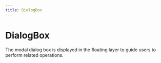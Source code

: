 ```yaml
---
title: DialogBox
---
```


# DialogBox

<div>The modal dialog box is displayed in the floating layer to guide users to perform related operations.</div>
